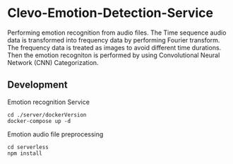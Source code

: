 # Clevo-Emotion-Detection-Service
Performing emotion recognition from audio files. The Time sequence audio data is transformed into frequency data by performing Fourier transform. The frequency data is treated as images to avoid different time durations. Then the emotion recogniton is performed by using Convolutional Neural Network (CNN) Categorization. 

## Development
Emotion recognition Service
```
cd ./server/dockerVersion
docker-compose up -d
```

Emotion audio file preprocessing
```
cd serverless
npm install
```


